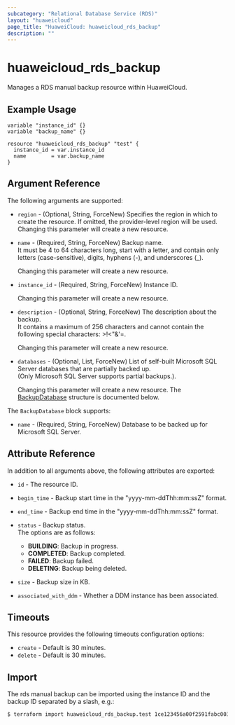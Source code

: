 ```yaml
---
subcategory: "Relational Database Service (RDS)"
layout: "huaweicloud"
page_title: "HuaweiCloud: huaweicloud_rds_backup"
description: ""
---
```


# huaweicloud_rds_backup

Manages a RDS manual backup resource within HuaweiCloud.  

## Example Usage

```hcl
variable "instance_id" {}
variable "backup_name" {}

resource "huaweicloud_rds_backup" "test" {
  instance_id = var.instance_id
  name        = var.backup_name
}
```

## Argument Reference

The following arguments are supported:

* `region` - (Optional, String, ForceNew) Specifies the region in which to create the resource.
  If omitted, the provider-level region will be used. Changing this parameter will create a new resource.

* `name` - (Required, String, ForceNew) Backup name.  
  It must be 4 to 64 characters long, start with a letter, and contain only letters (case-sensitive),
  digits, hyphens (-), and underscores (_).

  Changing this parameter will create a new resource.

* `instance_id` - (Required, String, ForceNew) Instance ID.

  Changing this parameter will create a new resource.

* `description` - (Optional, String, ForceNew) The description about the backup.  
  It contains a maximum of 256 characters and cannot contain the following special characters: >!<"&'=.

  Changing this parameter will create a new resource.

* `databases` - (Optional, List, ForceNew) List of self-built Microsoft SQL Server databases that are partially
  backed up.  
  (Only Microsoft SQL Server supports partial backups.).

  Changing this parameter will create a new resource.
The [BackupDatabase](#Backup_BackupDatabase) structure is documented below.

<a name="Backup_BackupDatabase"></a>
The `BackupDatabase` block supports:

* `name` - (Required, String, ForceNew) Database to be backed up for Microsoft SQL Server.

## Attribute Reference

In addition to all arguments above, the following attributes are exported:

* `id` - The resource ID.

* `begin_time` - Backup start time in the "yyyy-mm-ddThh:mm:ssZ" format.

* `end_time` - Backup end time in the "yyyy-mm-ddThh:mm:ssZ" format.

* `status` - Backup status.  
  The options are as follows:
    + **BUILDING**: Backup in progress.
    + **COMPLETED**: Backup completed.
    + **FAILED**: Backup failed.
    + **DELETING**: Backup being deleted.

* `size` - Backup size in KB.

* `associated_with_ddm` - Whether a DDM instance has been associated.

## Timeouts

This resource provides the following timeouts configuration options:

* `create` - Default is 30 minutes.
* `delete` - Default is 30 minutes.

## Import

The rds manual backup can be imported using the instance ID and the backup ID separated by a slash, e.g.:

```bash
$ terraform import huaweicloud_rds_backup.test 1ce123456a00f2591fabc00385ff1235/0ce123456a00f2591fabc00385ff1234
```
